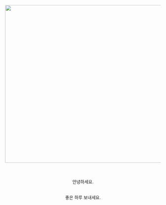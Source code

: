 <div align="center">
  <img width="512" src="https://github.com/user-attachments/assets/32395fb7-e51f-4693-9071-18f1ee44d28b">
  <br><br><br><br>
  안녕하세요.<br><br>
  
  좋은 하루 보내세요.
  <br><br><br><br>
</div>

<br><br>
